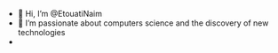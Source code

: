 - 👋 Hi, I’m @EtouatiNaim
- 👀 I’m passionate about computers science and the discovery of new technologies
-
